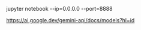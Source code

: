 <!-- List Model Gemini -->
jupyter notebook --ip=0.0.0.0 --port=8888

https://ai.google.dev/gemini-api/docs/models?hl=id